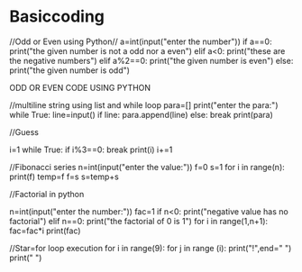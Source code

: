 # Basiccoding
//Odd or Even using Python//
a=int(input("enter the number"))
if a==0:
    print("the given number is not a odd nor a even")
elif a<0:
    print("these are the  negative numbers")
elif a%2==0:
    print("the given number is even")
else:
    print("the given number is odd")

ODD OR EVEN CODE USING PYTHON

//multiline string using list and while loop
para=[]
print("enter the para:")
while True:
    line=input()
    if line:
        para.append(line)
    else:
        break
print(para)


//Guess

i=1
while True:
    if i%3==0:
        break
    print(i) 
    i+=1

//Fibonacci series
n=int(input("enter the value:"))
f=0
s=1
for i in range(n):
    print(f)
    temp=f
    f=s
    s=temp+s

//Factorial in python

n=int(input("enter the number:"))
fac=1
if n<0:
    print("negative value has no factorial")
elif n==0:
    print("the factorial of 0 is 1")
for i in range(1,n+1):
    fac=fac*i
    print(fac)

//Star=for loop execution
for i in range(9):
    for j in range (i):
        print("!",end=" ")
    print(" ")
    


